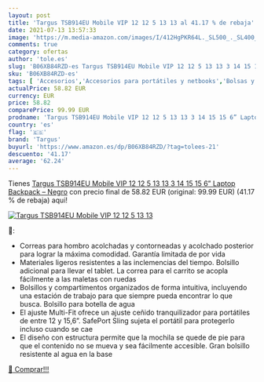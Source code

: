 ```yaml
---
layout: post
title: 'Targus TSB914EU Mobile VIP 12 12 5 13 13 al 41.17 % de rebaja'
date: 2021-07-13 13:57:33
image: 'https://m.media-amazon.com/images/I/412HgPKR64L._SL500_._SL400_.jpg'
comments: true
category: ofertas
author: 'tole.es'
slug: 'B06XB84RZD-es Targus TSB914EU Mobile VIP 12 12 5 13 13 3 14 15 15 6”...'
sku: 'B06XB84RZD-es'
tags: [ 'Accesorios','Accesorios para portátiles y netbooks','Bolsas y fundas para portátiles y netbooks','Informática','Mochilas para portátiles y netbooks','backpack','targus', ]
actualPrice: 58.82 EUR
currency: EUR
price: 58.82
comparePrice: 99.99 EUR
prodname: 'Targus TSB914EU Mobile VIP 12 12 5 13 13 3 14 15 15 6” Laptop Backpack – Negro'
country: 'es'
flag: '🇪🇸'
brand: 'Targus'
buyurl: 'https://www.amazon.es/dp/B06XB84RZD/?tag=tolees-21'
descuento: '41.17'
average: '62.24'
---
```


Tienes [Targus TSB914EU Mobile VIP 12 12 5 13 13 3 14 15 15 6” Laptop Backpack – Negro](https://www.amazon.es/dp/B06XB84RZD/?tag=tolees-21) con precio final de  58.82 EUR (original: 99.99 EUR) (41.17 %  de rebaja) aqui!

[![Targus TSB914EU Mobile VIP 12 12 5 13 13](https://m.media-amazon.com/images/I/412HgPKR64L._SL500_._SL400_.jpg)](https://www.amazon.es/dp/B06XB84RZD/?tag=tolees-21)

🔎:

- Correas para hombro acolchadas y contorneadas y acolchado posterior para lograr la máxima comodidad. Garantía limitada de por vida
- Materiales ligeros resistentes a las inclemencias del tiempo. Bolsillo adicional para llevar el tablet. La correa para el carrito se acopla fácilmente a las maletas con ruedas
- Bolsillos y compartimentos organizados de forma intuitiva, incluyendo una estación de trabajo para que siempre pueda encontrar lo que busca. Bolsillo para botella de agua
- El ajuste Multi-Fit ofrece un ajuste ceñido tranquilizador para portátiles de entre 12 y 15,6”. SafePort Sling sujeta el portátil para protegerlo incluso cuando se cae
- El diseño con estructura permite que la mochila se quede de pie para que el contenido no se mueva y sea fácilmente accesible. Gran bolsillo resistente al agua en la base

[🛒 Comprar!!!](https://www.amazon.es/dp/B06XB84RZD/?tag=tolees-21)
